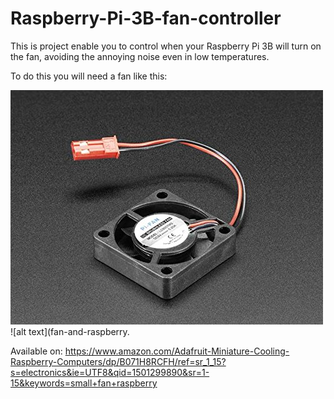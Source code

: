 # Raspberry-Pi-3B-fan-controller

This is project enable you to control when your Raspberry Pi 3B will turn on the fan, avoiding the annoying noise even in low temperatures.

To do this you will need a fan like this:

![alt text](fan.png)
![alt text](fan-and-raspberry.

Available on: https://www.amazon.com/Adafruit-Miniature-Cooling-Raspberry-Computers/dp/B071H8RCFH/ref=sr_1_15?s=electronics&ie=UTF8&qid=1501299890&sr=1-15&keywords=small+fan+raspberry
